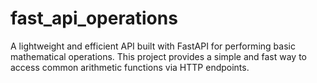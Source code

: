 # fast_api_operations
A lightweight and efficient API built with FastAPI for performing basic mathematical operations. This project provides a simple and fast way to access common arithmetic functions via HTTP endpoints.
